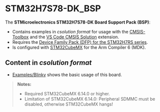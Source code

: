 # STM32H7S78-DK_BSP

The **STMicroelectronics STM32H7S78-DK Board Support Pack (BSP)**:

- Contains examples in *csolution format* for usage with the [CMSIS-Toolbox](https://github.com/Open-CMSIS-Pack/cmsis-toolbox/blob/main/docs/README.md) and the  [VS Code CMSIS Solution](https://marketplace.visualstudio.com/items?itemName=Arm.cmsis-csolution) extension.
- Requires the [Device Family Pack (DFP) for the STM32H7RS series](https://www.keil.arm.com/packs/stm32h7rsxx_dfp-keil).
- Is configured with [STM32CubeMX](https://www.st.com/en/development-tools/stm32cubemx.html) for the Arm Compiler 6 (MDK).

## Content in *csolution format*

- [Examples/Blinky](https://github.com/Open-CMSIS-Pack/STM32H7S78-DK_BSP/tree/main/Examples/Blinky) shows the basic usage of this board.

> **Notes:**
>
> - Required STM32CubeMX 6.14.0 or higher.
> - Limitation of STM32CubeMX 6.14.0: Peripheral SDMMC must be disabled, otherwise STM32CubeMX hangs!
